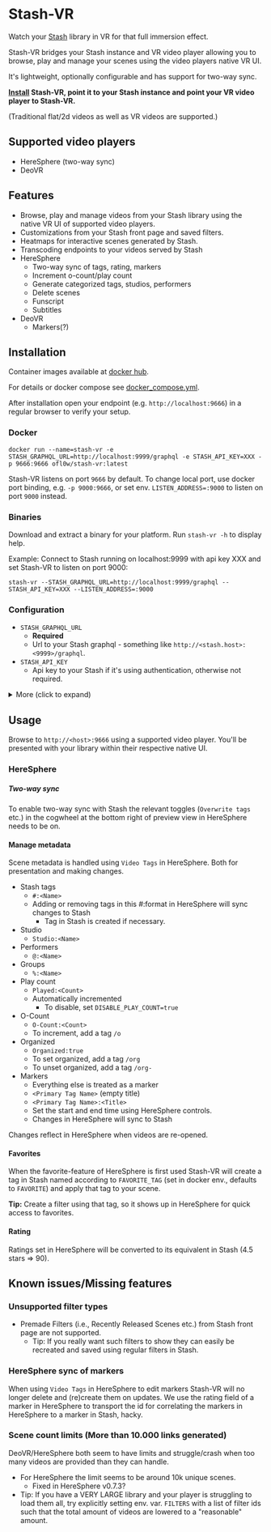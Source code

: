 # Stash-VR
Watch your [Stash](https://github.com/stashapp/stash) library in VR for that full immersion effect.

Stash-VR bridges your Stash instance and VR video player allowing you to browse, play and manage your scenes using the video players native VR UI.

It's lightweight, optionally configurable and has support for two-way sync.

**[Install](#Installation) Stash-VR, point it to your Stash instance and point your VR video player to Stash-VR.**

(Traditional flat/2d videos as well as VR videos are supported.)

## Supported video players
* HereSphere (two-way sync)
* DeoVR

## Features
* Browse, play and manage videos from your Stash library using the native VR UI of supported video players.
* Customizations from your Stash front page and saved filters.
* Heatmaps for interactive scenes generated by Stash.
* Transcoding endpoints to your videos served by Stash
* HereSphere
  * Two-way sync of tags, rating, markers
  * Increment o-count/play count
  * Generate categorized tags, studios, performers
  * Delete scenes
  * Funscript
  * Subtitles
* DeoVR
  * Markers(?)

## Installation
Container images available at [docker hub](https://hub.docker.com/r/ofl0w/stash-vr/tags).

For details or docker compose see [docker_compose.yml](docker-compose.yml).

After installation open your endpoint (e.g. `http://localhost:9666`) in a regular browser to verify your setup.

### Docker
```
docker run --name=stash-vr -e STASH_GRAPHQL_URL=http://localhost:9999/graphql -e STASH_API_KEY=XXX -p 9666:9666 ofl0w/stash-vr:latest
```

Stash-VR listens on port `9666` by default. To change local port, use docker port binding, e.g. `-p 9000:9666`, or set env. `LISTEN_ADDRESS=:9000` to listen on port `9000` instead.

### Binaries
Download and extract a binary for your platform. Run `stash-vr -h` to display help.

Example: Connect to Stash running on localhost:9999 with api key XXX and set Stash-VR to listen on port 9000:

`stash-vr --STASH_GRAPHQL_URL=http://localhost:9999/graphql --STASH_API_KEY=XXX --LISTEN_ADDRESS=:9000`

### Configuration
* `STASH_GRAPHQL_URL`
  * **Required**
  * Url to your Stash graphql - something like `http://<stash.host>:<9999>/graphql`.
* `STASH_API_KEY`
  * Api key to your Stash if it's using authentication, otherwise not required.

<details>
<summary>More (click to expand)</summary>

* `FAVORITE_TAG`
  * Default: `FAVORITE`
  * Name of tag in Stash to hold scenes marked as [favorites](#favorites) (will be created if not present).
* `HEATMAP_HEIGHT_PX`
  * Default: 0 (use height of heatmap)
  * Manually set height of all heatmaps. If not set, height of the heatmap retrieved from Stash will be used, currently 15 by default.
* `DISABLE_PLAY_COUNT`
  * Default: `false`
  * Disable incrementing Stash play count for scenes. Will otherwise send request to Stash to increment play count when video is played in HereSphere.
* `FORCE_HTTPS`
  * Default: `false`
  * Force Stash-VR to use HTTPS. Useful as a last resort attempt if you're having issues with Stash-VR behind a reverse proxy.
</details>

## Usage
Browse to `http://<host>:9666` using a supported video player. You'll be presented with your library within their respective native UI.
### HereSphere
##### Two-way sync
To enable two-way sync with Stash the relevant toggles (`Overwrite tags` etc.) in the cogwheel at the bottom right of preview view in HereSphere needs to be on.
#### Manage metadata
Scene metadata is handled using `Video Tags` in HereSphere. Both for presentation and making changes.

* Stash tags
  * `#:<Name>`
  * Adding or removing tags in this #:format in HereSphere will sync changes to Stash
    * Tag in Stash is created if necessary.
* Studio
  * `Studio:<Name>`
* Performers
  * `@:<Name>`
* Groups
  * `%:<Name>`
* Play count
  * `Played:<Count>`
  * Automatically incremented
    * To disable, set `DISABLE_PLAY_COUNT=true`
* O-Count
  * `O-Count:<Count>`
  * To increment, add a tag `/o`
* Organized
  * `Organized:true`
  * To set organized, add a tag `/org`
  * To unset organized, add a tag `/org-`
* Markers
  * Everything else is treated as a marker
  * `<Primary Tag Name>` (empty title)
  * `<Primary Tag Name>:<Title>`
  * Set the start and end time using HereSphere controls.
  * Changes in HereSphere will sync to Stash

Changes reflect in HereSphere when videos are re-opened.

#### Favorites
When the favorite-feature of HereSphere is first used Stash-VR will create a tag in Stash named according to `FAVORITE_TAG` (set in docker env., defaults to `FAVORITE`) and apply that tag to your scene.

**Tip:** Create a filter using that tag, so it shows up in HereSphere for quick access to favorites.

#### Rating
Ratings set in HereSphere will be converted to its equivalent in Stash (4.5 stars => 90).

## Known issues/Missing features

### Unsupported filter types
* Premade Filters (i.e., Recently Released Scenes etc.) from Stash front page are not supported.
  * Tip: If you really want such filters to show they can easily be recreated and saved using regular filters in Stash.

### HereSphere sync of markers
When using `Video Tags` in HereSphere to edit markers Stash-VR will no longer delete and (re)create them on updates.
We use the rating field of a marker in HereSphere to transport the id for correlating the markers in HereSphere to a marker in Stash, hacky.

### Scene count limits (More than 10.000 links generated)
DeoVR/HereSphere both seem to have limits and struggle/crash when too many videos are provided than they can handle.
  * For HereSphere the limit seems to be around 10k unique scenes.
    * Fixed in HereSphere v0.7.3?
  * Tip: If you have a VERY LARGE library and your player is struggling to load them all, try explicitly setting env. var. `FILTERS` with a list of filter ids such that the total amount of videos are lowered to a "reasonable" amount.
